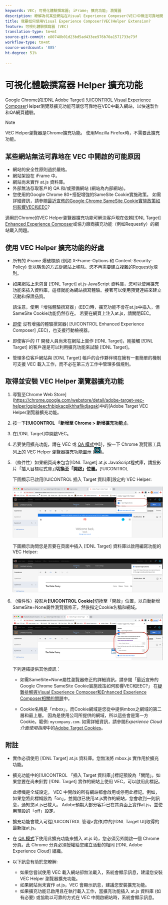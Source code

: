 ```yaml
---
keywords: VEC; 可視化體驗撰寫器; iFrame; 擴充功能; 瀏覽器
description: 瞭解為何某些網站在Visual Experience Composer(VEC)中無法可靠地開啟。 VEC Helper瀏覽器擴充功能可讓您可靠地在VEC中載入網站。
title: 我要如何使用Visual Experience Composer(VEC)Helper Extension?
feature: 可視化體驗撰寫器 (VEC)
translation-type: tm+mt
source-git-commit: e80748b01d23bd5ad433ee976b70a1571733e73f
workflow-type: tm+mt
source-wordcount: '885'
ht-degree: 51%

---
```



# 可視化體驗撰寫器 Helper 擴充功能

Google Chrome的[!DNL Adobe Target] [!UICONTROL  Visual Experience Composer](VEC)Helper瀏覽器擴充功能可讓您可靠地在VEC中載入網站，以快速製作和QA網頁體驗。

>[!NOTE]
>
>VEC Helper瀏覽器是Chrome擴充功能。 使用Mozilla Firefox時，不需要此擴充功能。

## 某些網站無法可靠地在 VEC 中開啟的可能原因

* 網站的安全性原則過於嚴格。
* 網站架設在 iFrame 中。
* 網站尚未實作 at.js 資料庫。
* 外部無法存取客戶的 QA 和/或預備網站 (網站為內部網站)。
* 您使用的Google Chrome 80+搭配增強的SameSite Cookie實施政策。 如需詳細資訊，請參閱[最近宣佈的Google Chrome SameSite Cookie實施政策如何影響VEC和EEC](/help/c-experiences/c-visual-experience-composer/r-troubleshoot-composer/issues-related-to-the-visual-experience-composer-vec-and-enhanced-experience-composer-eec.md#samesite)?

適用於Chrome的VEC Helper瀏覽器擴充功能可解決客戶現在依賴[!DNL Target] [Enhanced Experience Composer](/help/administrating-target/visual-experience-composer-set-up.md#eec)或協力廠商擴充功能（例如Requestly）的網站載入問題。

## 使用 VEC Helper 擴充功能的好處

* 所有的 iFrame 爆破標頭 (例如 X-Frame-Options 和 Content-Security-Policy) 會以隱含的方式從網站上移除。您不再需要建立複雜的Requestly規則。
* 如果網站上未包含 [!DNL Target] at.js JavaScript 資料庫，您可以使用擴充功能來插入資料庫，這樣就能為網站撰寫體驗。接著可以使用預覽連結來建立活動和保證品質。

   請注意，使用「增強體驗撰寫器」(EEC)時，擴充功能不會在at.js中插入，但SameSite Cookie功能仍然存在。 若要在網頁上注入at.js，請關閉EEC。

* [即使](/help/c-experiences/c-visual-experience-composer/mobile-viewports.md) 沒有增強的體驗撰寫器( [!UICONTROL Enhanced Experience Composer] ,EEC)，也支援行動檢視器。
* 即使客戶的 IT 開發人員尚未在網站上實作 [!DNL Target]，剛接觸 [!DNL Target] 的客戶還是可以利用擴充功能來試驗 [!DNL Target]。
* 管理多位客戶網站與 [!DNL Target] 帳戶的合作夥伴現在擁有一套簡單的機制可支援 VEC 載入工作，而不必在第三方工作中管理多個規則。

## 取得並安裝 VEC Helper 瀏覽器擴充功能

1. 導覽至Chrome Web Store](https://chrome.google.com/webstore/detail/adobe-target-vec-helper/ggjpideecfnbipkacplkhhaflkdjagak)中的[Adobe Target VEC Helper瀏覽器擴充功能。
1. 按一下&#x200B;**[!UICONTROL 「新增至 Chrome > 新增擴充功能」]**。
1. 在[!DNL Target]中開啟VEC。
1. 若要使用擴充功能，請在 VEC 或 [QA 模式](/help/c-activities/c-activity-qa/activity-qa.md)中時，按一下 Chrome 瀏覽器工具列上的 VEC Helper 瀏覽器擴充功能圖示 (![VEC Helper 圖示](/help/c-experiences/c-visual-experience-composer/r-troubleshoot-composer/assets/vec-help-extension.png))。
1. （條件性）如果網頁尚未包含[!DNL Target] at.js JavaScript程式庫，請投影片「插入目標程式庫」]**切換至「開啟」位置。**[!UICONTROL 

   下圖顯示已啟用[!UICONTROL 插入 Target 資料庫]設定的 VEC Helper:

   ![VEC helper 1](/help/c-experiences/c-visual-experience-composer/r-troubleshoot-composer/assets/vec-help-extension-1.png)

   下圖顯示詢問您是否要在頁面中插入 [!DNL Target] 資料庫以啟用編寫功能的 VEC Helper:

   ![VEC helper 2](/help/c-experiences/c-visual-experience-composer/r-troubleshoot-composer/assets/vec-helper.png)

1. （條件性）投影片&#x200B;**[!UICONTROL Cookie]**&#x200B;切換至「開啟」位置，以自動新增SameSite=None屬性瀏覽器修正，然後指定Cookie名稱和網域。

   ![Cookie在VEC協助工具擴充功能中切換](/help/c-experiences/c-visual-experience-composer/r-troubleshoot-composer/assets/cookies-vec-helper.png)

   下列連結提供其他資訊：

   * 如需SameSite=None屬性瀏覽器修正的詳細資訊，請參閱「最近宣佈的Google Chrome SameSite Cookie實施政策如何影響VEC和EEC?」 在[疑難排解與Visual Experience Composer和Enhanced Experience Composer相關的問題](/help/c-experiences/c-visual-experience-composer/r-troubleshoot-composer/issues-related-to-the-visual-experience-composer-vec-and-enhanced-experience-composer-eec.md#samesite)中。

   * Cookie名稱是「mbox」，而Cookie網域是您從中提供mbox之網域的第二層和最上層。 因為是使用公司所提供的網域，所以這些會是第一方 Cookie。範例: `mycompany.com`. 如需詳細資訊，請參閱&#x200B;*Experience Cloud介面使用指南*&#x200B;中的[Adobe Target Cookies](https://experienceleague.adobe.com/docs/core-services/interface/ec-cookies/cookies-target.html)。

## 附註

* 實作必須使用 [!DNL Target] at.js 資料庫。您無法將 mbox.js 實作用於擴充功能。
* 擴充功能中的[!UICONTROL 「插入 Target 資料庫」]標記預設為「關閉」。如果您要在尚未針對 [!DNL Target] 實作的網站上使用 VEC，可以啟用此標記。

   此標幟是全域設定。 VEC 中開啟的所有網站都會啟用或停用此標記。例如，如果您將此標幟設為「on」，並開啟已使用at.js實作的網站，您會收到一則訊息，通知您at.js已載入。 Adobe預期大部分客戶已在其頁面上實作at.js，並使用預設的「off」設定。

* 擴充功能會載入可從[!UICONTROL 管理>實作]中的[!DNL Target UI]取得的最新版at.js。
* 在 [QA 模式](/help/c-activities/c-activity-qa/activity-qa.md)下使用此擴充功能來插入 at.js 時，您必須另外開啟一個 Chrome 分頁。此 Chrome 分頁必須授權給您建立活動的相同 [!DNL Adobe Experience Cloud] 組織。
* 以下訊息有助於您瞭解:

   * 如果您嘗試使用 VEC 載入網站卻無法載入，系統會顯示訊息，建議您安裝 VEC Helper 瀏覽器擴充功能。
   * 如果網站尚未實作 at.js，VEC 會顯示訊息，建議您安裝擴充功能。
   * 如果擴充功能已啟用且在執行載入工作，當擴充功能插入 at.js 資料庫 (如有必要) 或協助以可靠的方式在 VEC 中開啟網站時，系統會顯示訊息。

